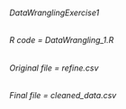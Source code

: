 ###### DataWranglingExercise1
###### R code = DataWrangling_1.R
###### Original file = refine.csv
###### Final file = cleaned_data.csv
